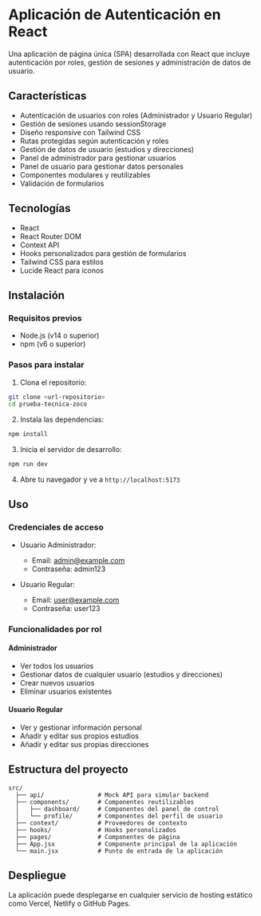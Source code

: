 # Aplicación de Autenticación en React

Una aplicación de página única (SPA) desarrollada con React que incluye autenticación por roles, gestión de sesiones y administración de datos de usuario.

## Características

- Autenticación de usuarios con roles (Administrador y Usuario Regular)
- Gestión de sesiones usando sessionStorage
- Diseño responsive con Tailwind CSS
- Rutas protegidas según autenticación y roles
- Gestión de datos de usuario (estudios y direcciones)
- Panel de administrador para gestionar usuarios
- Panel de usuario para gestionar datos personales
- Componentes modulares y reutilizables
- Validación de formularios

## Tecnologías

- React
- React Router DOM
- Context API
- Hooks personalizados para gestión de formularios
- Tailwind CSS para estilos
- Lucide React para iconos

## Instalación

### Requisitos previos

- Node.js (v14 o superior)
- npm (v6 o superior)

### Pasos para instalar

1. Clona el repositorio:

```bash
git clone <url-repositorio>
cd prueba-tecnica-zoco
```

2. Instala las dependencias:

```bash
npm install
```

3. Inicia el servidor de desarrollo:

```bash
npm run dev
```

4. Abre tu navegador y ve a `http://localhost:5173`

## Uso

### Credenciales de acceso

- Usuario Administrador:

  - Email: admin@example.com
  - Contraseña: admin123

- Usuario Regular:
  - Email: user@example.com
  - Contraseña: user123

### Funcionalidades por rol

#### Administrador

- Ver todos los usuarios
- Gestionar datos de cualquier usuario (estudios y direcciones)
- Crear nuevos usuarios
- Eliminar usuarios existentes

#### Usuario Regular

- Ver y gestionar información personal
- Añadir y editar sus propios estudios
- Añadir y editar sus propias direcciones

## Estructura del proyecto

```
src/
  ├── api/               # Mock API para simular backend
  ├── components/        # Componentes reutilizables
  │   ├── dashboard/     # Componentes del panel de control
  │   └── profile/       # Componentes del perfil de usuario
  ├── context/           # Proveedores de contexto
  ├── hooks/             # Hooks personalizados
  ├── pages/             # Componentes de página
  ├── App.jsx            # Componente principal de la aplicación
  └── main.jsx           # Punto de entrada de la aplicación
```

## Despliegue

La aplicación puede desplegarse en cualquier servicio de hosting estático como Vercel, Netlify o GitHub Pages.
